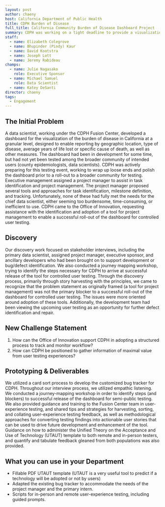 ```yaml
---
layout: post
author: chaeny
host: California Department of Public Health
title: CDPH Burden of Disease
full_title: California Community Burden of Disease Dashboard Project
summary: CDPH was working on a tight deadline to provide a visualization of the burden of disease data across several criteria such as location, disease type, etc. The OI team worked with the team to produce a bug tracking process to identify, prioritize and address the issues. The team also provided high level product management methodology training.
staff:
  - name: Elizabeth Colegrove
  - name: Bhupinder (Pindy) Kaur
  - name: David Kootstra
  - name: Joseph Lott
  - name: Jeremy Rabideau
champs:
  - name: Julie Nagasako
    role: Executive Sponsor
  - name: Michael Samuel
    role: Data Scientist
  - name: Katey DeSanti
director: chaeny
tags:
  - Engagement
---
```


## The Initial Problem

A data scientist, working under the CDPH Fusion Center, developed a dashboard for the visualization of the burden of disease in California at a granular level, designed to enable reporting by geographic location, type of disease, average years of life lost or specific cause of death, as well as other measures.  The dashboard had been in development for some time, but had not yet been tested among the broader community of intended users (county epidemiologists, data scientists). CDPH was actively preparing for this testing event, working to wrap up loose ends and polish the dashboard prior to a roll-out to a broader community for testing. Executive management assigned a project manager to assist in task identification and project management. The project manager proposed several tools and approaches for task identification, milestone definition, and tracking. Unfortunately, none of these had fully met the needs for the chief data scientist, either seeming too burdensome, time-consuming, or inefficient to use. CDPH came to the Office of Innovation, requesting assistance with the identification and adoption of a tool for project management to enable a successful roll-out of the dashboard for controlled user testing. 

## Discovery

Our discovery work focused on stakeholder interviews, including the primary data scientist, assigned project manager, executive sponsor, and ancillary developers who had been brought on to support development or bug/defect identification.  We also conducted a journey mapping workshop, trying to identify the steps necessary for CDPH to arrive at successful release of the tool for controlled user testing.  Through the discovery process, primarily through story harvesting with the principles, we came to recognize that the problem statement as originally framed (a tool for project management) was not the primary blocker to a successful roll-out of the dashboard for controlled user testing. The issues were more oriented around adoption of these tools.  Additionally, the development team had been viewing the upcoming user testing as an opportunity for further defect identification and repair.

## New Challenge Statement

1. How can the Office of Innovation support CDPH in adopting a structured process to track and monitor workflow? 
2. How can CDPH be positioned to gather information of maximal value from user testing experiences?

## Prototyping & Deliverables

We utilized a card sort process to develop the customized bug tracker for CDPH.  Throughout our interview process, we utilized empathic listening.  We conducted a journey-mapping workshop in order to identify steps (and blockers) to successful release of the dashboard for semi-public testing.  We also provided guidance and training to the Fusion Center team in user-experience testing, and shared tips and strategies for harvesting, sorting, and collating user-experience testing feedback, as well as methodological approaches for converting testing findings into actionable user stories that can be used to drive future development and enhancement of the tool.  Guidance on how to administer the Unified Theory on the Acceptance and Use of Technology (UTAUT) template to both remote and in-person testers, and quantify and tabulate feedback gleaned from both populations was also provided.

## What you can use in your Department

* Fillable PDF UTAUT template (UTAUT is a very useful tool to predict if a technology will be adopted or not by users)
* Adapted the existing bug tracker to accommodate the needs of the project manager and the primary intern.
* Scripts for in-person and remote user-experience testing, including guided prompts.
